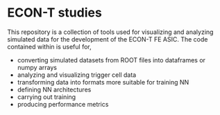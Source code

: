 # ECON-T studies

This repository is a collection of tools used for visualizing and analyzing simulated data for the development of the ECON-T FE ASIC.  The code contained within is useful for,

   * converting simulated datasets from ROOT files into dataframes or numpy arrays
   * analyzing and visualizing trigger cell data
   * transforming data into formats more suitable for training NN
   * defining NN architectures
   * carrying out training
   * producing performance metrics


